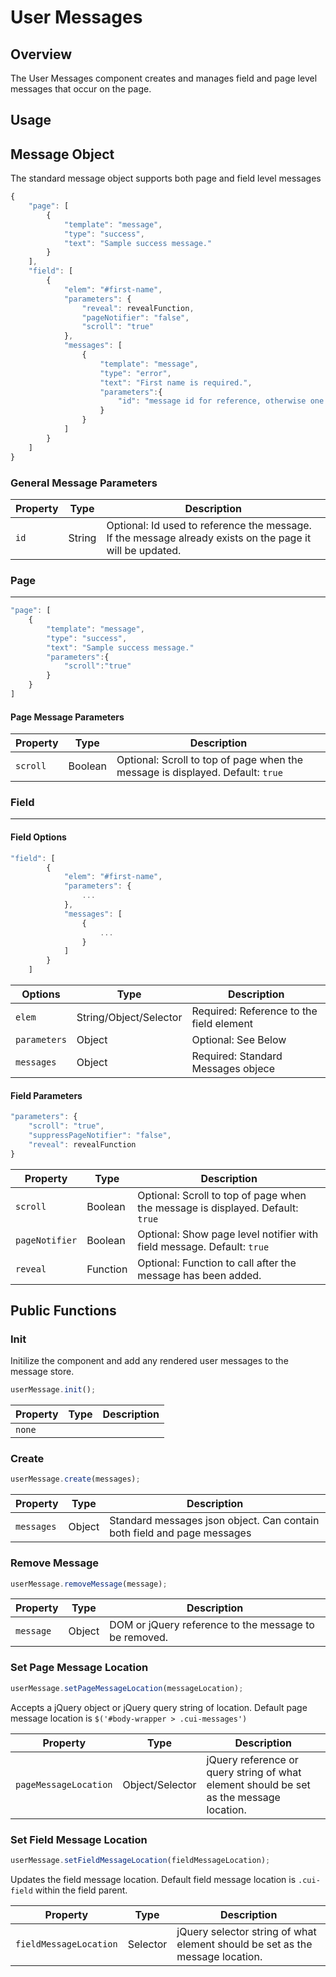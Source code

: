 # User Messages

## Overview

The User Messages component creates and manages field and page level messages that occur on the page.

## Usage



## Message Object

The standard message object supports both page and field level messages

```js
{
    "page": [
        {
            "template": "message",
            "type": "success",
            "text": "Sample success message."
        }
    ],
    "field": [
        {
            "elem": "#first-name",
            "parameters": {
                "reveal": revealFunction,
                "pageNotifier": "false",
                "scroll": "true"
            },
            "messages": [
                {
                    "template": "message",
                    "type": "error",
                    "text": "First name is required.",
                    "parameters":{
                        "id": "message id for reference, otherwise one will be created."
                    }
                }
            ]
        }
    ]
}
```

### General Message Parameters
Property | Type | Description
--- | --- | ---
`id` | String | Optional: Id used to reference the message. If the message already exists on the page it will be updated.



### Page
---
```js
"page": [
    {
        "template": "message",
        "type": "success",
        "text": "Sample success message."
        "parameters":{
            "scroll":"true"
        }
    }
]
```
#### Page Message Parameters
Property | Type | Description
--- | --- | ---
`scroll` | Boolean | Optional: Scroll to top of page when the message is displayed. Default: `true`



### Field
---
#### Field Options
```js
"field": [
        {
            "elem": "#first-name",
            "parameters": {
                ...
            },
            "messages": [
                {
                    ...
                }
            ]
        }
    ]
```
Options | Type | Description
--- | --- | ---
`elem` | String/Object/Selector | Required: Reference to the field element
`parameters` | Object | Optional: See Below
`messages` | Object | Required: Standard Messages objece


#### Field Parameters
```js
"parameters": {
    "scroll": "true",
    "suppressPageNotifier": "false",
    "reveal": revealFunction
}
```
Property | Type | Description
--- | --- | ---
`scroll` | Boolean | Optional: Scroll to top of page when the message is displayed. Default: `true`
`pageNotifier` | Boolean | Optional: Show page level notifier with field message. Default: `true`
`reveal` | Function | Optional: Function to call after the message has been added.


## Public Functions

### Init
Initilize the component and add any rendered user messages to the message store.

```js
userMessage.init();
```
Property | Type | Description
--- | --- | ---
`none` |  |


### Create
```js
userMessage.create(messages);
```
Property | Type | Description
--- | --- | ---
`messages` | Object | Standard messages json object. Can contain both field and page messages


### Remove Message
```js
userMessage.removeMessage(message);
```
Property | Type | Description
--- | --- | ---
`message` | Object | DOM or jQuery reference to the message to be removed.


### Set Page Message Location
```js
userMessage.setPageMessageLocation(messageLocation);

```
Accepts a jQuery object or jQuery query string of location.
Default page message location is `$('#body-wrapper > .cui-messages')`

Property | Type | Description
--- | --- | ---
`pageMessageLocation` | Object/Selector | jQuery reference or query string of what element should be set as the message location.


### Set Field Message Location
```js
userMessage.setFieldMessageLocation(fieldMessageLocation);
```
Updates the field message location.
Default field message location is `.cui-field` within the field parent.

Property | Type | Description
--- | --- | ---
`fieldMessageLocation` | Selector | jQuery selector string of what element should be set as the message location.

